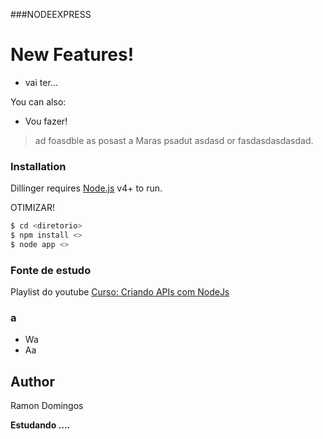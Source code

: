 ###NODEEXPRESS




# New Features!

  - vai ter...



You can also:
  - Vou fazer!




> ad
> foasdble
> as posast a
> Maras
> psadut
> asdasd
> or fasdasdasdasdad.




### Installation

Dillinger requires [Node.js](https://nodejs.org/) v4+ to run.

OTIMIZAR!

```sh
$ cd <diretorio>
$ npm install <>
$ node app <>
```

### Fonte de estudo
Playlist do youtube  [Curso: Criando APIs com NodeJs](https://www.youtube.com/playlist?list=PLHlHvK2lnJndvvycjBqQAbgEDqXxKLoqn)


### a

 - Wa
 - Aa

Author
----
Ramon Domingos



**Estudando ....**

